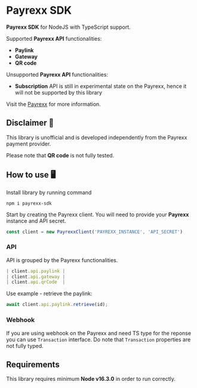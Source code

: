 # Payrexx SDK

**Payrexx SDK** for NodeJS with TypeScript support.

Supported **Payrexx API** functionalities:

- **Paylink**
- **Gateway**
- **QR code**

Unsupported **Payrexx API** functionalities:

- **Subscription** API is still in experimental state on the Payrexx, hence it will not be supported by this library

Visit the [Payrexx](https://payrexx.com/) for more information.

## Disclaimer 🚧

This library is unofficial and is developed independently from the Payrexx payment provider.

Please note that **QR code** is not fully tested.

## How to use 🖥️

Install library by running command

```shell
npm i payrexx-sdk
```

Start by creating the Payrexx client. You will need to provide your **Payrexx** instance and API secret.

```ts
const client = new PayrexxClient('PAYREXX_INSTANCE', 'API_SECRET')
```

### API

API is grouped by the Payrexx functionalities. 

```ts
| client.api.paylink |
| client.api.gateway |
| client.api.qrCode  |
```

Use example - retrieve the paylink:

```ts
await client.api.paylink.retrieve(id);
```

### Webhook

If you are using webhook on the Payrexx and need TS type for the reponse you can use `Transaction` interface.
Do note that `Transaction` properties are not fully typed.

## Requirements

This library requires minimum **Node v16.3.0** in order to run correctly.
